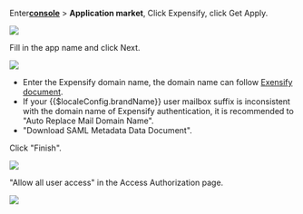 <IntegrationDetailCard :title="`Create an app in ${$localeConfig.brandName}`">

Enter[**console**](https://console.authing.cn) > **Application market**, Click Expensify, click Get Apply.

![](~@imagesZhCn/integration/expensify/1-1.png)

Fill in the app name and click Next.

![](~@imagesZhCn/integration/expensify/1-2.png)

- Enter the Expensify domain name, the domain name can follow [Exensify document](https://community.expensify.com/discussion/4644/how-to-claim-and-validate-your-domain-in-expensify/).
- If your {{$localeConfig.brandName}} user mailbox suffix is inconsistent with the domain name of Expensify authentication, it is recommended to "Auto Replace Mail Domain Name".
- "Download SAML Metadata Data Document".

Click "Finish".

![](~@imagesZhCn/integration/expensify/1-3.png)

"Allow all user access" in the Access Authorization page.

![](~@imagesZhCn/integration/expensify/1-4.png)

</IntegrationDetailCard>
